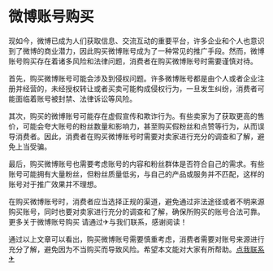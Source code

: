 # 微博账号购买

现如今，微博已成为人们获取信息、交流互动的重要平台，许多企业和个人也意识到了微博的商业潜力，因此购买微博账号成为了一种常见的推广手段。然而，微博账号购买存在着诸多风险和法律问题，消费者在购买微博账号时需要谨慎对待。

首先，购买微博账号可能会涉及到侵权问题。许多微博账号都是由个人或者企业注册并经营的，未经授权转让或者买卖可能构成侵权行为，一旦发生纠纷，消费者可能面临着账号被封禁、法律诉讼等风险。

其次，购买的微博账号可能存在虚假宣传和欺诈行为。有些卖家为了获取更高的售价，可能会夸大账号的粉丝数量和影响力，甚至购买假粉丝和点赞等行为，从而误导消费者。因此，消费者在购买微博账号时需要对卖家进行充分的调查和了解，避免上当受骗。

最后，购买微博账号也需要考虑账号的内容和粉丝群体是否符合自己的需求。有些账号可能拥有大量粉丝，但粉丝质量低劣，与自己的产品或服务并不匹配，这样的账号对于推广效果并不理想。

在购买微博账号时，消费者应当选择正规的渠道，避免通过非法途径或者不明来源购买账号，同时也要对卖家进行充分的调查和了解，确保所购买的账号合法可靠。更多关于微博账号购买 请通过✈与我们联系，感谢阅读！

通过以上文章可以看出，购买微博账号需要慎重考虑，消费者需要对账号来源进行充分了解，避免因为不当购买而导致风险。希望本文能对大家有所帮助。[点我联系✈](https://cn.G208.com)